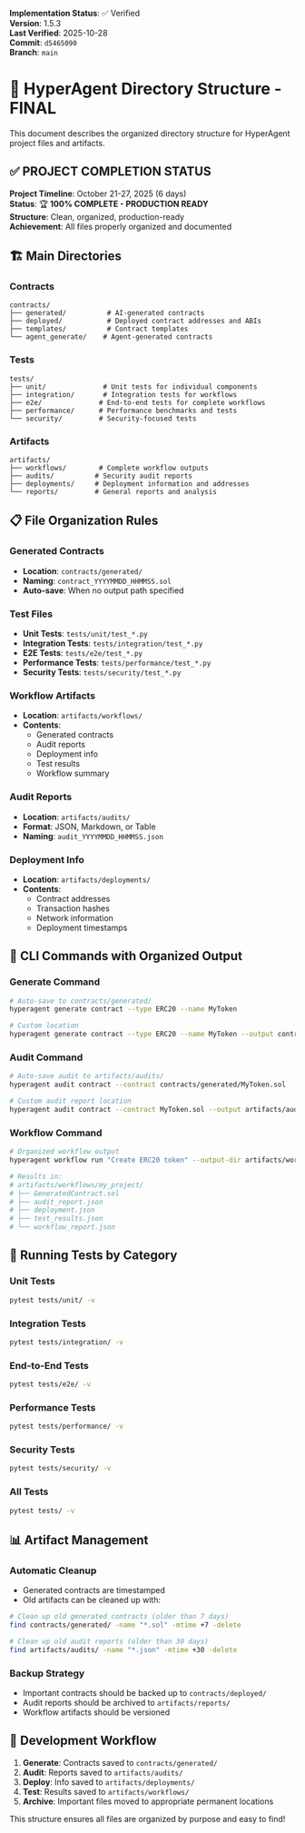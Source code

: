 <!-- AUDIT_BADGE_START -->
**Implementation Status**: ✅ Verified  
**Version**: 1.5.3  
**Last Verified**: 2025-10-28  
**Commit**: `d5465090`  
**Branch**: `main`  
<!-- AUDIT_BADGE_END -->

# 📁 HyperAgent Directory Structure - FINAL

This document describes the organized directory structure for HyperAgent project files and artifacts.

## ✅ **PROJECT COMPLETION STATUS**

**Project Timeline**: October 21-27, 2025 (6 days)  
**Status**: 🏆 **100% COMPLETE - PRODUCTION READY**  
**Structure**: Clean, organized, production-ready  
**Achievement**: All files properly organized and documented

## 🏗️ **Main Directories**

### **Contracts**
```
contracts/
├── generated/          # AI-generated contracts
├── deployed/           # Deployed contract addresses and ABIs
├── templates/          # Contract templates
└── agent_generate/    # Agent-generated contracts
```

### **Tests**
```
tests/
├── unit/              # Unit tests for individual components
├── integration/       # Integration tests for workflows
├── e2e/              # End-to-end tests for complete workflows
├── performance/      # Performance benchmarks and tests
└── security/         # Security-focused tests
```

### **Artifacts**
```
artifacts/
├── workflows/        # Complete workflow outputs
├── audits/          # Security audit reports
├── deployments/     # Deployment information and addresses
└── reports/         # General reports and analysis
```

## 📋 **File Organization Rules**

### **Generated Contracts**
- **Location**: `contracts/generated/`
- **Naming**: `contract_YYYYMMDD_HHMMSS.sol`
- **Auto-save**: When no output path specified

### **Test Files**
- **Unit Tests**: `tests/unit/test_*.py`
- **Integration Tests**: `tests/integration/test_*.py`
- **E2E Tests**: `tests/e2e/test_*.py`
- **Performance Tests**: `tests/performance/test_*.py`
- **Security Tests**: `tests/security/test_*.py`

### **Workflow Artifacts**
- **Location**: `artifacts/workflows/`
- **Contents**: 
  - Generated contracts
  - Audit reports
  - Deployment info
  - Test results
  - Workflow summary

### **Audit Reports**
- **Location**: `artifacts/audits/`
- **Format**: JSON, Markdown, or Table
- **Naming**: `audit_YYYYMMDD_HHMMSS.json`

### **Deployment Info**
- **Location**: `artifacts/deployments/`
- **Contents**:
  - Contract addresses
  - Transaction hashes
  - Network information
  - Deployment timestamps

## 🚀 **CLI Commands with Organized Output**

### **Generate Command**
```bash
# Auto-save to contracts/generated/
hyperagent generate contract --type ERC20 --name MyToken

# Custom location
hyperagent generate contract --type ERC20 --name MyToken --output contracts/deployed/MyToken.sol
```

### **Audit Command**
```bash
# Auto-save audit to artifacts/audits/
hyperagent audit contract --contract contracts/generated/MyToken.sol

# Custom audit report location
hyperagent audit contract --contract MyToken.sol --output artifacts/audits/my_audit.json --format json
```

### **Workflow Command**
```bash
# Organized workflow output
hyperagent workflow run "Create ERC20 token" --output-dir artifacts/workflows/my_project

# Results in:
# artifacts/workflows/my_project/
# ├── GeneratedContract.sol
# ├── audit_report.json
# ├── deployment.json
# ├── test_results.json
# └── workflow_report.json
```

## 🧪 **Running Tests by Category**

### **Unit Tests**
```bash
pytest tests/unit/ -v
```

### **Integration Tests**
```bash
pytest tests/integration/ -v
```

### **End-to-End Tests**
```bash
pytest tests/e2e/ -v
```

### **Performance Tests**
```bash
pytest tests/performance/ -v
```

### **Security Tests**
```bash
pytest tests/security/ -v
```

### **All Tests**
```bash
pytest tests/ -v
```

## 📊 **Artifact Management**

### **Automatic Cleanup**
- Generated contracts are timestamped
- Old artifacts can be cleaned up with:
```bash
# Clean up old generated contracts (older than 7 days)
find contracts/generated/ -name "*.sol" -mtime +7 -delete

# Clean up old audit reports (older than 30 days)
find artifacts/audits/ -name "*.json" -mtime +30 -delete
```

### **Backup Strategy**
- Important contracts should be backed up to `contracts/deployed/`
- Audit reports should be archived to `artifacts/reports/`
- Workflow artifacts should be versioned

## 🔧 **Development Workflow**

1. **Generate**: Contracts saved to `contracts/generated/`
2. **Audit**: Reports saved to `artifacts/audits/`
3. **Deploy**: Info saved to `artifacts/deployments/`
4. **Test**: Results saved to `artifacts/workflows/`
5. **Archive**: Important files moved to appropriate permanent locations

This structure ensures all files are organized by purpose and easy to find!
